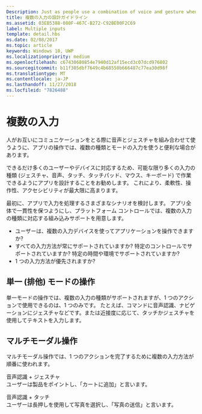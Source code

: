 ```yaml
---
Description: Just as people use a combination of voice and gesture when communicating with each other, multiple types and modes of input can also be useful when interacting with an app.
title: 複数の入力の設計ガイドライン
ms.assetid: 03EB5388-080F-467C-B272-C92BE00F2C69
label: Multiple inputs
template: detail.hbs
ms.date: 02/08/2017
ms.topic: article
keywords: Windows 10, UWP
ms.localizationpriority: medium
ms.openlocfilehash: c67430680854e7940d12af15ecd3c07dcd976802
ms.sourcegitcommit: b11f305dbf7649c4b68550b666487c77ea30d98f
ms.translationtype: MT
ms.contentlocale: ja-JP
ms.lasthandoff: 11/27/2018
ms.locfileid: "7826488"
---
```

# <a name="multiple-inputs"></a>複数の入力


人がお互いにコミュニケーションをとる際に音声とジェスチャを組み合わせて使うように、アプリの操作では、複数の種類とモードの入力を使うと便利な場合があります。


できるだけ多くのユーザーやデバイスに対応するため、可能な限り多くの入力の種類 (ジェスチャ、音声、タッチ、タッチパッド、マウス、キーボード) で作業できるようにアプリを設計することをお勧めします。 これにより、柔軟性、操作性、アクセシビリティが最大限に高まります。

最初に、アプリで入力を処理するさまざまなシナリオを検討します。 アプリ全体で一貫性を保つようにし、プラットフォーム コントロールでは、複数の入力の種類に対応する組み込みサポートを用意します。

-   ユーザーは、複数の入力デバイスを使ってアプリケーションを操作できますか?
-   すべての入力方法が常にサポートされていますか? 特定のコントロールでサポートされていますか? 特定の時間や環境でサポートされていますか?
-   1 つの入力方法が優先されますか?

## <a name="single-or-exclusive-mode-interactions"></a>単一 (排他) モードの操作


単一モードの操作では、複数の入力の種類がサポートされますが、1 つのアクションで使用できるのは、1 つのみです。 たとえば、コマンドに音声認識、ナビゲーションにジェスチャなどです。または近接度に応じて、タッチかジェスチャを使用してテキストを入力します。

## <a name="multimodal-interactions"></a>マルチモーダル操作

マルチモーダル操作では、1 つのアクションを完了するために複数の入力方法が順番に使われます。

音声認識 + ジェスチャ  
ユーザーは製品をポイントし、「カートに追加」と言います。

音声認識 + タッチ  
ユーザーは長押しを使用して写真を選択し、「写真の送信」と言います。



